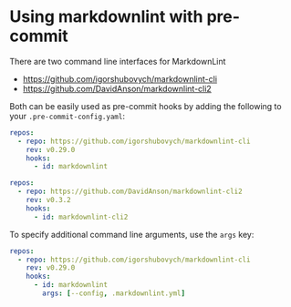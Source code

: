 # Using markdownlint with pre-commit

There are two command line interfaces for MarkdownLint

- https://github.com/igorshubovych/markdownlint-cli
- https://github.com/DavidAnson/markdownlint-cli2

Both can be easily used as pre-commit hooks by adding the following to your `.pre-commit-config.yaml`:

```yaml
repos:
  - repo: https://github.com/igorshubovych/markdownlint-cli
    rev: v0.29.0
    hooks:
      - id: markdownlint
```

```yaml
repos:
  - repo: https://github.com/DavidAnson/markdownlint-cli2
    rev: v0.3.2
    hooks:
      - id: markdownlint-cli2
```

To specify additional command line arguments, use the `args` key:

```yaml
repos:
  - repo: https://github.com/igorshubovych/markdownlint-cli
    rev: v0.29.0
    hooks:
      - id: markdownlint
        args: [--config, .markdownlint.yml]
```
